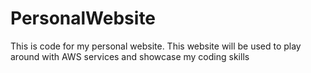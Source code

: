# PersonalWebsite
This is code for my personal website. This website will be used to play around with AWS services and showcase my coding skills
